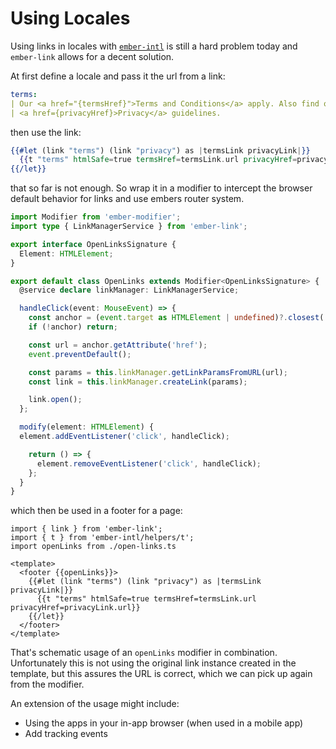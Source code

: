 # Using Locales

Using links in locales with [`ember-intl`](https://ember-intl.github.io) is
still a hard problem today and `ember-link` allows for a decent solution.

At first define a locale and pass it the url from a link:

```yaml
terms: 
| Our <a href="{termsHref}">Terms and Conditions</a> apply. Also find out our
| <a href={privacyHref}>Privacy</a> guidelines.
```

then use the link:

```hbs
{{#let (link "terms") (link "privacy") as |termsLink privacyLink|}}
  {{t "terms" htmlSafe=true termsHref=termsLink.url privacyHref=privacyLink.url}}
{{/let}}
```

that so far is not enough. So wrap it in a modifier to intercept the browser
default behavior for links and use embers router system.

```ts [open-links.ts]
import Modifier from 'ember-modifier';
import type { LinkManagerService } from 'ember-link';

export interface OpenLinksSignature {
  Element: HTMLElement;
}

export default class OpenLinks extends Modifier<OpenLinksSignature> {
  @service declare linkManager: LinkManagerService;

  handleClick(event: MouseEvent) => {
    const anchor = (event.target as HTMLElement | undefined)?.closest('a');
    if (!anchor) return;

    const url = anchor.getAttribute('href');
    event.preventDefault();

    const params = this.linkManager.getLinkParamsFromURL(url);
    const link = this.linkManager.createLink(params);

    link.open();
  };

  modify(element: HTMLElement) {
  element.addEventListener('click', handleClick);

    return () => {
      element.removeEventListener('click', handleClick);
    };
  }
}
```

which then be used in a footer for a page:

```gts
import { link } from 'ember-link';
import { t } from 'ember-intl/helpers/t';
import openLinks from ./open-links.ts

<template>
  <footer {{openLinks}}>
    {{#let (link "terms") (link "privacy") as |termsLink privacyLink|}}
      {{t "terms" htmlSafe=true termsHref=termsLink.url privacyHref=privacyLink.url}}
    {{/let}}
  </footer>
</template>
```

That's schematic usage of an `openLinks` modifier in combination. Unfortunately
this is not using the original link instance created in the template, but this
assures the URL is correct, which we can pick up again from the modifier.

An extension of the usage might include:

- Using the apps in your in-app browser (when used in a mobile app)
- Add tracking events
